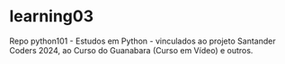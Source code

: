 # learning03
Repo python101 - Estudos em Python - vinculados ao projeto Santander Coders 2024, ao Curso do Guanabara (Curso em Vídeo) e outros.
